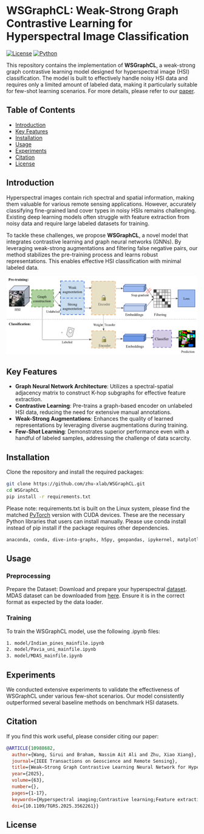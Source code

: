 # WSGraphCL: Weak-Strong Graph Contrastive Learning for Hyperspectral Image Classification

[![License](https://img.shields.io/badge/license-MIT-blue.svg)](LICENSE)
[![Python](https://img.shields.io/badge/python-3.8%2B-brightgreen.svg)](https://www.python.org/downloads/)

This repository contains the implementation of **WSGraphCL**, a weak-strong graph contrastive learning model designed for hyperspectral image (HSI) classification. The model is built to effectively handle noisy HSI data and requires only a limited amount of labeled data, making it particularly suitable for few-shot learning scenarios. For more details, please refer to our [paper]([https://ieeexplore.ieee.org/abstract/document/10988682]).

## Table of Contents
- [Introduction](#introduction)
- [Key Features](#key-features)
- [Installation](#installation)
- [Usage](#usage)
- [Experiments](#experiments)
- [Citation](#citation)
- [License](#license)

## Introduction

Hyperspectral images contain rich spectral and spatial information, making them valuable for various remote sensing applications. However, accurately classifying fine-grained land cover types in noisy HSIs remains challenging. Existing deep learning models often struggle with feature extraction from noisy data and require large labeled datasets for training.

To tackle these challenges, we propose **WSGraphCL**, a novel model that integrates contrastive learning and graph neural networks (GNNs). By leveraging weak-strong augmentations and filtering false negative pairs, our method stabilizes the pre-training process and learns robust representations. This enables effective HSI classification with minimal labeled data.

![Model Pipeline](modelpip.png)  <!-- Update this path with the actual path to your image -->

## Key Features

- **Graph Neural Network Architecture**: Utilizes a spectral-spatial adjacency matrix to construct K-hop subgraphs for effective feature extraction.
- **Contrastive Learning**: Pre-trains a graph-based encoder on unlabeled HSI data, reducing the need for extensive manual annotations.
- **Weak-Strong Augmentations**: Enhances the quality of learned representations by leveraging diverse augmentations during training.
- **Few-Shot Learning**: Demonstrates superior performance even with a handful of labeled samples, addressing the challenge of data scarcity.

## Installation

Clone the repository and install the required packages: 

```bash
git clone https://github.com/zhu-xlab/WSGraphCL.git
cd WSGraphCL
pip install -r requirements.txt
```
Please note: requirements.txt is built on the Linux system, please find the matched [PyTorch](https://pytorch.org/get-started/previous-versions/) version with CUDA devices.
These are the necessary Python libraries that users can install manually. Please use conda install instead of pip install if the package requires other dependencies.

```bash
anaconda, conda, dive-into-graphs, h5py, geopandas, ipykernel, matplotlib, numpy, pandas, Pillow, pyscf, scikit-imag, scikit-learn, scipy, tifffile, torch, torch_cluster, torch_geometric, torch_scatter, torch_sparse, torchaudio, torchmetrics, torchvision, tqdm, typing, thop, fvcore, math, datetime, time, copy
```

## Usage

### Preprocessing

Prepare the Dataset: Download and prepare your hyperspectral [dataset](https://www.ehu.eus/ccwintco/index.php/Hyperspectral_Remote_Sensing_Scenes). MDAS dataset can be downloaded from [here](https://mediatum.ub.tum.de/1657312). Ensure it is in the correct format as expected by the data loader.

### Training

To train the WSGraphCL model, use the following .ipynb files:
```bash
1. model/Indian_pines_mainfile.ipynb
2. model/Pavia_uni_mainfile.ipynb
3. model/MDAS_mainfile.ipynb
```
## Experiments

We conducted extensive experiments to validate the effectiveness of WSGraphCL under various few-shot scenarios. Our model consistently outperformed several baseline methods on benchmark HSI datasets.

## Citation

If you find this work useful, please consider citing our paper:

```bibtex
@ARTICLE{10988682,
  author={Wang, Sirui and Braham, Nassim Ait Ali and Zhu, Xiao Xiang},
  journal={IEEE Transactions on Geoscience and Remote Sensing}, 
  title={Weak–Strong Graph Contrastive Learning Neural Network for Hyperspectral Image Classification}, 
  year={2025},
  volume={63},
  number={},
  pages={1-17},
  keywords={Hyperspectral imaging;Contrastive learning;Feature extraction;Image classification;Training;Adaptation models;Earth;Data models;Noise;Image edge detection;Contrastive learning (CL);deep learning;graph neural networks (GNNs);hyperspectral image (HSI) classification;self-supervised learning (SSL)},
  doi={10.1109/TGRS.2025.3562261}}

```
## License


